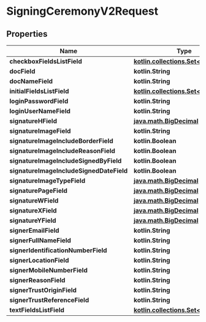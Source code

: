 
# SigningCeremonyV2Request

## Properties
Name | Type | Description | Notes
------------ | ------------- | ------------- | -------------
**checkboxFieldsListField** | [**kotlin.collections.Set&lt;kotlin.Any&gt;**](kotlin.Any.md) |  | 
**docField** | **kotlin.String** |  | 
**docNameField** | **kotlin.String** |  | 
**initialFieldsListField** | [**kotlin.collections.Set&lt;kotlin.Any&gt;**](kotlin.Any.md) |  | 
**loginPasswordField** | **kotlin.String** |  | 
**loginUserNameField** | **kotlin.String** |  | 
**signatureHField** | [**java.math.BigDecimal**](java.math.BigDecimal.md) |  | 
**signatureImageField** | **kotlin.String** |  | 
**signatureImageIncludeBorderField** | **kotlin.Boolean** |  | 
**signatureImageIncludeReasonField** | **kotlin.Boolean** |  | 
**signatureImageIncludeSignedByField** | **kotlin.Boolean** |  | 
**signatureImageIncludeSignedDateField** | **kotlin.Boolean** |  | 
**signatureImageTypeField** | [**java.math.BigDecimal**](java.math.BigDecimal.md) |  | 
**signaturePageField** | [**java.math.BigDecimal**](java.math.BigDecimal.md) |  | 
**signatureWField** | [**java.math.BigDecimal**](java.math.BigDecimal.md) |  | 
**signatureXField** | [**java.math.BigDecimal**](java.math.BigDecimal.md) |  | 
**signatureYField** | [**java.math.BigDecimal**](java.math.BigDecimal.md) |  | 
**signerEmailField** | **kotlin.String** |  | 
**signerFullNameField** | **kotlin.String** |  | 
**signerIdentificationNumberField** | **kotlin.String** |  | 
**signerLocationField** | **kotlin.String** |  | 
**signerMobileNumberField** | **kotlin.String** |  | 
**signerReasonField** | **kotlin.String** |  | 
**signerTrustOriginField** | **kotlin.String** |  | 
**signerTrustReferenceField** | **kotlin.String** |  | 
**textFieldsListField** | [**kotlin.collections.Set&lt;kotlin.Any&gt;**](kotlin.Any.md) |  | 



